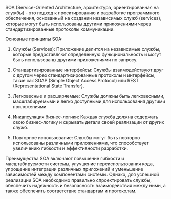 SOA (Service-Oriented Architecture, архитектура, ориентированная на службы) - это подход к проектированию и разработке программного обеспечения, основанный на создании независимых служб (services), которые могут быть использованы другими приложениями через стандартизированные протоколы коммуникации.

Основные принципы SOA:

1. Службы (Services): Приложение делится на независимые службы, которые предоставляют определенную функциональность и могут быть использованы другими приложениями по запросу.

2. Стандартизированные интерфейсы: Службы взаимодействуют друг с другом через стандартизированные протоколы и интерфейсы, такие как SOAP (Simple Object Access Protocol) или REST (Representational State Transfer).

3. Легковесные и расширяемые: Службы должны быть легковесными, масштабируемыми и легко доступными для использования другими приложениями.

4. Инкапсуляция бизнес-логики: Каждая служба должна содержать свою бизнес-логику и скрывать детали своей реализации от других служб.

5. Повторное использование: Службы могут быть повторно использованы различными приложениями, что способствует увеличению гибкости и эффективности разработки.

Преимущества SOA включают повышение гибкости и масштабируемости системы, улучшение переиспользования кода, упрощение интеграции различных приложений и уменьшение зависимостей между компонентами системы. Однако, для успешной реализации SOA необходимо правильно спроектировать службы, обеспечить надежность и безопасность взаимодействия между ними, а также обеспечить соответствие стандартам и протоколам.